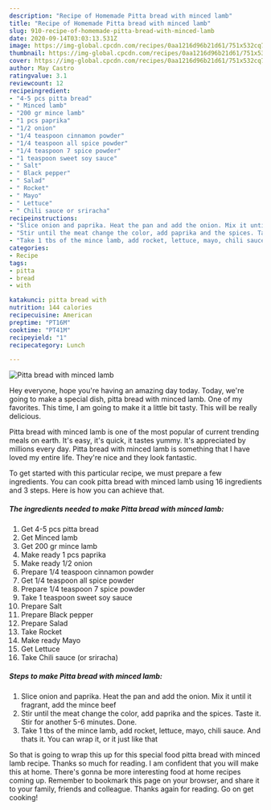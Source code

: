 ```yaml
---
description: "Recipe of Homemade Pitta bread with minced lamb"
title: "Recipe of Homemade Pitta bread with minced lamb"
slug: 910-recipe-of-homemade-pitta-bread-with-minced-lamb
date: 2020-09-14T03:03:13.531Z
image: https://img-global.cpcdn.com/recipes/0aa1216d96b21d61/751x532cq70/pitta-bread-with-minced-lamb-recipe-main-photo.jpg
thumbnail: https://img-global.cpcdn.com/recipes/0aa1216d96b21d61/751x532cq70/pitta-bread-with-minced-lamb-recipe-main-photo.jpg
cover: https://img-global.cpcdn.com/recipes/0aa1216d96b21d61/751x532cq70/pitta-bread-with-minced-lamb-recipe-main-photo.jpg
author: May Castro
ratingvalue: 3.1
reviewcount: 12
recipeingredient:
- "4-5 pcs pitta bread"
- " Minced lamb"
- "200 gr mince lamb"
- "1 pcs paprika"
- "1/2 onion"
- "1/4 teaspoon cinnamon powder"
- "1/4 teaspoon all spice powder"
- "1/4 teaspoon 7 spice powder"
- "1 teaspoon sweet soy sauce"
- " Salt"
- " Black pepper"
- " Salad"
- " Rocket"
- " Mayo"
- " Lettuce"
- " Chili sauce or sriracha"
recipeinstructions:
- "Slice onion and paprika. Heat the pan and add the onion. Mix it until it fragrant, add the mince beef"
- "Stir until the meat change the color, add paprika and the spices. Taste it. Stir for another 5-6 minutes. Done."
- "Take 1 tbs of the mince lamb, add rocket, lettuce, mayo, chili sauce. And thats it. You can wrap it, or it just like that"
categories:
- Recipe
tags:
- pitta
- bread
- with

katakunci: pitta bread with 
nutrition: 144 calories
recipecuisine: American
preptime: "PT16M"
cooktime: "PT41M"
recipeyield: "1"
recipecategory: Lunch

---
```



![Pitta bread with minced lamb](https://img-global.cpcdn.com/recipes/0aa1216d96b21d61/751x532cq70/pitta-bread-with-minced-lamb-recipe-main-photo.jpg)

Hey everyone, hope you're having an amazing day today. Today, we're going to make a special dish, pitta bread with minced lamb. One of my favorites. This time, I am going to make it a little bit tasty. This will be really delicious.

Pitta bread with minced lamb is one of the most popular of current trending meals on earth. It's easy, it's quick, it tastes yummy. It's appreciated by millions every day. Pitta bread with minced lamb is something that I have loved my entire life. They're nice and they look fantastic.




To get started with this particular recipe, we must prepare a few ingredients. You can cook pitta bread with minced lamb using 16 ingredients and 3 steps. Here is how you can achieve that.

<!--inarticleads1-->

##### The ingredients needed to make Pitta bread with minced lamb:

1. Get 4-5 pcs pitta bread
1. Get  Minced lamb
1. Get 200 gr mince lamb
1. Make ready 1 pcs paprika
1. Make ready 1/2 onion
1. Prepare 1/4 teaspoon cinnamon powder
1. Get 1/4 teaspoon all spice powder
1. Prepare 1/4 teaspoon 7 spice powder
1. Take 1 teaspoon sweet soy sauce
1. Prepare  Salt
1. Prepare  Black pepper
1. Prepare  Salad
1. Take  Rocket
1. Make ready  Mayo
1. Get  Lettuce
1. Take  Chili sauce (or sriracha)




<!--inarticleads2-->

##### Steps to make Pitta bread with minced lamb:

1. Slice onion and paprika. Heat the pan and add the onion. Mix it until it fragrant, add the mince beef
1. Stir until the meat change the color, add paprika and the spices. Taste it. Stir for another 5-6 minutes. Done.
1. Take 1 tbs of the mince lamb, add rocket, lettuce, mayo, chili sauce. And thats it. You can wrap it, or it just like that




So that is going to wrap this up for this special food pitta bread with minced lamb recipe. Thanks so much for reading. I am confident that you will make this at home. There's gonna be more interesting food at home recipes coming up. Remember to bookmark this page on your browser, and share it to your family, friends and colleague. Thanks again for reading. Go on get cooking!
